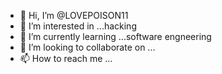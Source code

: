 - 👋 Hi, I’m @LOVEPOISON11
- 👀 I’m interested in ...hacking
- 🌱 I’m currently learning ...software engneering
- 💞️ I’m looking to collaborate on ...
- 📫 How to reach me ...

<!---
LOVEPOISON11/LOVEPOISON11 is a ✨ special ✨ repository because its `README.md` (this file) appears on your GitHub profile.
You can click the Preview link to take a look at your changes.
--->
